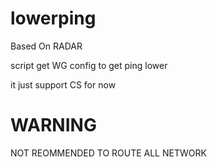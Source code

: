 # lowerping

Based On RADAR 



script get WG config to get ping lower

it just support CS for now

# WARNING

NOT REOMMENDED TO ROUTE ALL NETWORK
